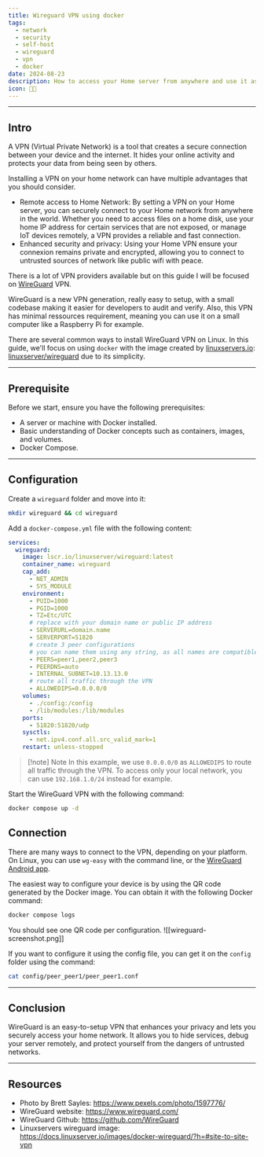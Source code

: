 ```yaml
---
title: Wireguard VPN using docker
tags:
  - network
  - security
  - self-host
  - wireguard
  - vpn
  - docker
date: 2024-08-23
description: How to access your Home server from anywhere and use it as a VPN to surf in Internet
icon: 👨‍💻
---
```

---
## Intro

A VPN (Virtual Private Network) is a tool that creates a secure connection between your device and the internet. It hides your online activity and protects your data from being seen by others.

Installing a VPN on your home network can have multiple advantages that you should consider.
- Remote access to Home Network: By setting a VPN on your Home server, you can securely connect to your Home network from anywhere in the world. Whether you need to access files on a home disk, use your home IP address for certain services that are not exposed, or manage IoT devices remotely, a VPN provides a reliable and fast connection.
- Enhanced security and privacy: Using your Home VPN ensure your connexion remains private and encrypted, allowing you to connect to untrusted sources of network like public wifi with peace.

There is a lot of VPN providers available but on this guide I will be focused on [WireGuard](https://www.wireguard.com/) VPN.

WireGuard is a new VPN generation, really easy to setup, with a small codebase making it easier for developers to audit and verify. Also, this VPN has minimal ressources requirement, meaning you can use it on a small computer like a Raspberry Pi for example.

There are several common ways to install WireGuard VPN on Linux. In this guide, we'll focus on using `docker` with the image created by [linuxservers.io](https://linuxserver.io): [linuxserver/wireguard](https://docs.linuxserver.io/images/docker-wireguard/?h=) due to its simplicity.

---
## Prerequisite

Before we start, ensure you have the following prerequisites:

- A server or machine with Docker installed.
- Basic understanding of Docker concepts such as containers, images, and volumes.
- Docker Compose.

---
## Configuration

Create a `wireguard` folder and move into it:
```bash
mkdir wireguard && cd wireguard
```

Add a `docker-compose.yml` file with the following content:
```yml
services:
  wireguard:
    image: lscr.io/linuxserver/wireguard:latest
    container_name: wireguard
    cap_add:
      - NET_ADMIN
      - SYS_MODULE
    environment:
      - PUID=1000
      - PGID=1000
      - TZ=Etc/UTC
      # replace with your domain name or public IP address
      - SERVERURL=domain.name
      - SERVERPORT=51820
      # create 3 peer configurations
      # you can name them using any string, as all names are compatible.
      - PEERS=peer1,peer2,peer3
      - PEERDNS=auto
      - INTERNAL_SUBNET=10.13.13.0
      # route all traffic through the VPN
      - ALLOWEDIPS=0.0.0.0/0
    volumes:
      - ./config:/config
      - /lib/modules:/lib/modules
    ports:
      - 51820:51820/udp
    sysctls:
      - net.ipv4.conf.all.src_valid_mark=1
    restart: unless-stopped
```

>[!note] Note
>In this example, we use `0.0.0.0/0` as `ALLOWEDIPS` to route all traffic through the VPN. To access only your local network, you can use `192.168.1.0/24` instead for example.

Start the WireGuard VPN with the following command:
```bash
docker compose up -d
```

## Connection

There are many ways to connect to the VPN, depending on your platform. On Linux, you can use `wg-easy` with the command line, or the [WireGuard Android app](https://download.wireguard.com/android-client/).

The easiest way to configure your device is by using the QR code generated by the Docker image. You can obtain it with the following Docker command:
```bash
docker compose logs
```

You should see one QR code per configuration.
![[wireguard-screenshot.png]]

If you want to configure it using the config file, you can get it on the `config` folder using the command:
```bash
cat config/peer_peer1/peer_peer1.conf
```

---
## Conclusion

WireGuard is an easy-to-setup VPN that enhances your privacy and lets you securely access your home network. It allows you to hide services, debug your server remotely, and protect yourself from the dangers of untrusted networks.

---
## Resources

- Photo by Brett Sayles: https://www.pexels.com/photo/1597776/
- WireGuard website: https://www.wireguard.com/
- WireGuard Github: https://github.com/WireGuard
- Linuxservers wireguard image: https://docs.linuxserver.io/images/docker-wireguard/?h=#site-to-site-vpn
